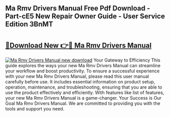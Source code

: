 ## Ma Rmv Drivers Manual Free Pdf Download - Part-cE5 New Repair Owner Guide - User Service Edition 3BnMT

# <h2><a href="http://bc38070.oget.top/?id=Ma+Rmv+Drivers+Manual">🔗Download New 👉🔴 Ma Rmv Drivers Manual</a></h2>

[![Ma Rmv Drivers Manual new download](https://i.imgur.com/5g1atiW.png)](http://bc38070.oget.top/?id=Ma+Rmv+Drivers+Manual)
Your Gateway to Efficiency This guide explores the ways your new Ma Rmv Drivers Manual can streamline your workflow and boost productivity. To ensure a successful experience with your new Ma Rmv Drivers Manual, please read this user manual carefully before use. It includes essential information on product setup, operation, maintenance, and troubleshooting, ensuring that you are able to use the product effectively and efficiently. With features like list of features, your new Ma Rmv Drivers Manual is a game-changer. Your Success is Our Goal Ma Rmv Drivers Manual. We are committed to providing you with the tools and support you need.
